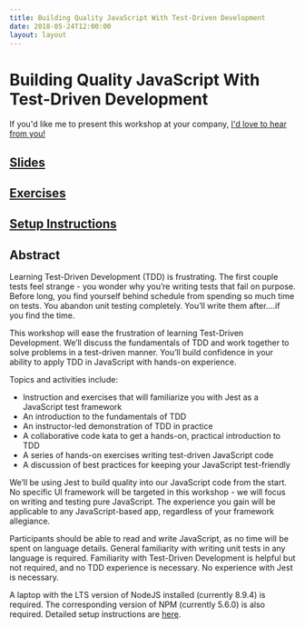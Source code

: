 ```yaml
---
title: Building Quality JavaScript With Test-Driven Development
date: 2018-05-24T12:00:00
layout: layout
---
```


# Building Quality JavaScript With Test-Driven Development

If you'd like me to present this workshop at your company, [I'd love to hear from you!](mailto:steven.j.hicks+workshops@gmail.com)

## [Slides](http://steven-j-hicks-speaking.netlify.com/test-driven-javascript)

## [Exercises](https://github.com/pepopowitz/tdd-workshop)

## [Setup Instructions](https://github.com/pepopowitz/tdd-workshop/blob/master/module-0/README.md)

## Abstract

Learning Test-Driven Development (TDD) is frustrating. The first couple tests feel strange - you wonder why you’re writing tests that fail on purpose. Before long, you find yourself behind schedule from spending so much time on tests. You abandon unit testing completely. You’ll write them after….if you find the time.

This workshop will ease the frustration of learning Test-Driven Development. We’ll discuss the fundamentals of TDD and work together to solve problems in a test-driven manner. You’ll build confidence in your ability to apply TDD in JavaScript with hands-on experience.

Topics and activities include:

- Instruction and exercises that will familiarize you with Jest as a JavaScript test framework
- An introduction to the fundamentals of TDD
- An instructor-led demonstration of TDD in practice
- A collaborative code kata to get a hands-on, practical introduction to TDD
- A series of hands-on exercises writing test-driven JavaScript code
- A discussion of best practices for keeping your JavaScript test-friendly

We’ll be using Jest to build quality into our JavaScript code from the start. No specific UI framework will be targeted in this workshop - we will focus on writing and testing pure JavaScript. The experience you gain will be applicable to any JavaScript-based app, regardless of your framework allegiance.

Participants should be able to read and write JavaScript, as no time will be spent on language details. General familiarity with writing unit tests in any language is required. Familiarity with Test-Driven Development is helpful but not required, and no TDD experience is necessary. No experience with Jest is necessary.

A laptop with the LTS version of NodeJS installed (currently 8.9.4) is required. The corresponding version of NPM (currently 5.6.0) is also required. Detailed setup instructions are [here](https://github.com/pepopowitz/tdd-workshop/blob/master/module-0/README.md).
